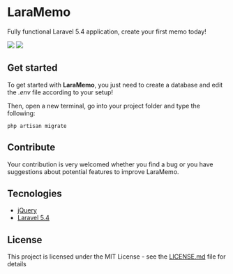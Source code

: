 # LaraMemo

Fully functional Laravel 5.4 application, create your first memo today!

<img src="https://image.ibb.co/dDFRsc/screen_1.png" />
<img src="https://image.ibb.co/gQcNXc/screen_2.png" />

## Get started

To get started with **LaraMemo**, you just need to create a database and edit the _.env_ file according to your setup!

Then, open a new terminal, go into your project folder and type the following:

` php artisan migrate `


## Contribute

Your contribution is very welcomed whether you find a bug or you have suggestions about potential features to improve LaraMemo.

## Tecnologies

* [jQuery](https://github.com/jquery)
* [Laravel 5.4](https://github.com/laravel/laravel)


## License

This project is licensed under the MIT License - see the [LICENSE.md](https://github.com/mynameismaz/LaraMemo/blob/master/LICENSE) file for details
